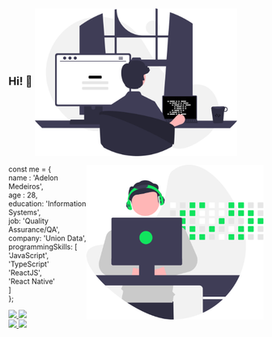 ## Hi! 👋 <img align="center" src="https://github.com/adelonmedeiros/adelonmedeiros/blob/main/git-adelonmedeiros.svg?raw=true" width="400"/>

<img align="right" src="https://github.com/adelonmedeiros/adelonmedeiros/blob/main/git-adelonmedeiros2.svg?raw=true" width="350"/>


 const me = { <br>
  name : 'Adelon Medeiros', <br>
  age : 28, <br>
  education: 'Information Systems', <br>
  job: 'Quality Assurance/QA', <br>
  company: 'Union Data', <br>
  programmingSkills: [ <br>
   'JavaScript', <br>
   'TypeScript' <br>
   'ReactJS',  <br>
   'React Native' <br>
  ] <br>
 }; <br>

<div>
  <a href="https://github.com/adelonmedeiros">
    <img width="35%" src="https://github-readme-stats.vercel.app/api?username=adelonmedeiros&show_icons=true&theme=dark" />
 </a>
 <a>
    <img width="30%" src="https://github-readme-stats.vercel.app/api/top-langs/?username=adelonmedeiros&layout=compact&theme=dark" />
  </a>
</div>

<div>
  <a
    href="https://www.linkedin.com/in/adelon-medeiros-76ab6ab2"
    target="_blank"
  >
    <img
      src="https://img.shields.io/badge/-LinkedIn-%230077B5?style=for-the-badge&logo=linkedin&logoColor=white"
      target="_blank"
    />
  </a>

  <a href="https://instagram.com/delonzera" target="_blank">
    <img
      src="https://img.shields.io/badge/-Instagram-%23E4405F?style=for-the-badge&logo=instagram&logoColor=white"
      target="_blank"
    />
  </a>
</div>


  
  


